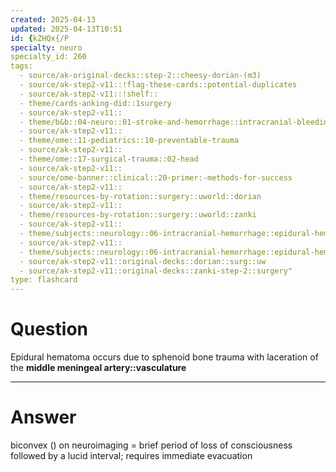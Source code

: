 ```yaml
---
created: 2025-04-13
updated: 2025-04-13T10:51
id: {kZHQx{/P
specialty: neuro
specialty_id: 260
tags:
  - source/ak-original-decks::step-2::cheesy-dorian-(m3)
  - source/ak-step2-v11::!flag-these-cards::potential-duplicates
  - source/ak-step2-v11::!shelf::
  - theme/cards-anking-did::1surgery
  - source/ak-step2-v11::
  - theme/b&b::04-neuro::01-stroke-and-hemorrhage::intracranial-bleeding
  - source/ak-step2-v11::
  - theme/ome::11-pediatrics::10-preventable-trauma
  - source/ak-step2-v11::
  - theme/ome::17-surgical-trauma::02-head
  - source/ak-step2-v11::
  - source/ome-banner::clinical::20-primer:-methods-for-success
  - source/ak-step2-v11::
  - theme/resources-by-rotation::surgery::uworld::dorian
  - source/ak-step2-v11::
  - theme/resources-by-rotation::surgery::uworld::zanki
  - source/ak-step2-v11::
  - theme/subjects::neurology::06-intracranial-hemorrhage::epidural-hematoma
  - source/ak-step2-v11::
  - theme/subjects::neurology::06-intracranial-hemorrhage::epidural-hematoma::pathophysiology
  - source/ak-step2-v11::original-decks::dorian::surg::uw
  - source/ak-step2-v11::original-decks::zanki-step-2::surgery"
type: flashcard
---
```


# Question
Epidural hematoma occurs due to sphenoid bone trauma with laceration of the **middle meningeal artery::vasculature**

---

# Answer
biconvex () on neuroimaging = brief period of loss of consciousness followed by a lucid interval; requires immediate evacuation